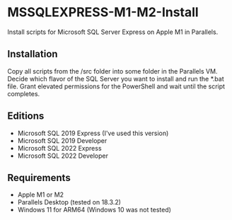 # MSSQLEXPRESS-M1-M2-Install
Install scripts for Microsoft SQL Server Express on Apple M1 in Parallels.

## Installation
Copy all scripts from the /src folder into some folder in the Parallels VM. Decide which flavor of the SQL Server you want to install and run the *.bat file. Grant elevated permissions for the PowerShell and wait until the script completes. 

## Editions
- Microsoft SQL 2019 Express (I've used this version)
- Microsoft SQL 2019 Developer
- Microsoft SQL 2022 Express
- Microsoft SQL 2022 Developer

## Requirements
- Apple M1 or M2
- Parallels Desktop (tested on 18.3.2)
- Windows 11 for ARM64 (Windows 10 was not tested)

